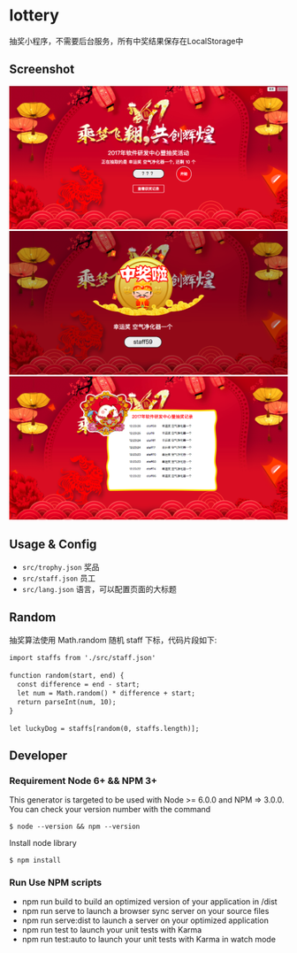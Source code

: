 # lottery

抽奖小程序，不需要后台服务，所有中奖结果保存在LocalStorage中

## Screenshot

![home](screenshot/home.png)
![winning](screenshot/winning.png)
![lucky-dog](screenshot/lucky-dog.png)

## Usage & Config

- `src/trophy.json` 奖品
- `src/staff.json` 员工
- `src/lang.json` 语言，可以配置页面的大标题

## Random

抽奖算法使用 Math.random 随机 staff 下标，代码片段如下:

```
import staffs from './src/staff.json'

function random(start, end) {
  const difference = end - start;
  let num = Math.random() * difference + start;
  return parseInt(num, 10);
}

let luckyDog = staffs[random(0, staffs.length)];
```

## Developer

### Requirement Node 6+ && NPM 3+

This generator is targeted to be used with Node >= 6.0.0 and NPM => 3.0.0. You can check your version number with the command
```
$ node --version && npm --version
```
Install node library

```
$ npm install
```

### Run Use NPM scripts

- npm run build to build an optimized version of your application in /dist
- npm run serve to launch a browser sync server on your source files
- npm run serve:dist to launch a server on your optimized application
- npm run test to launch your unit tests with Karma
- npm run test:auto to launch your unit tests with Karma in watch mode
